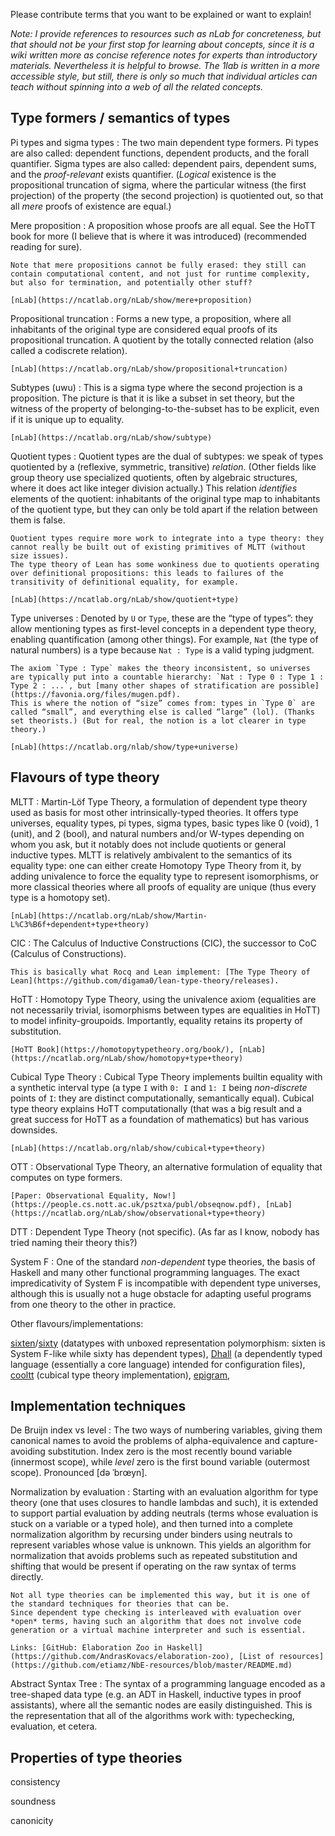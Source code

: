 Please contribute terms that you want to be explained or want to explain!

_Note: I provide references to resources such as nLab for concreteness, but that should not be your first stop for learning about concepts, since it is a wiki written more as concise reference notes for experts than introductory materials. Nevertheless it is helpful to browse. The 1lab is written in a more accessible style, but still, there is only so much that individual articles can teach without spinning into a web of all the related concepts._

## Type formers / semantics of types

Pi types and sigma types
:   The two main dependent type formers.
    Pi types are also called: dependent functions, dependent products, and the forall quantifier.
    Sigma types are also called: dependent pairs, dependent sums, and the _proof-relevant_ exists quantifier.
    (_Logical_ existence is the propositional truncation of sigma, where the particular witness (the first projection) of the property (the second projection) is quotiented out, so that all *mere* proofs of existence are equal.)

Mere proposition
:   A proposition whose proofs are all equal.
    See the HoTT book for more (I believe that is where it was introduced) (recommended reading for sure).

    Note that mere propositions cannot be fully erased: they still can contain computational content, and not just for runtime complexity, but also for termination, and potentially other stuff?

    [nLab](https://ncatlab.org/nLab/show/mere+proposition)

Propositional truncation
:   Forms a new type, a proposition, where all inhabitants of the original type are considered equal proofs of its propositional truncation.
    A quotient by the totally connected relation (also called a codiscrete relation).

    [nLab](https://ncatlab.org/nLab/show/propositional+truncation)

Subtypes (uwu)
:   This is a sigma type where the second projection is a proposition.
    The picture is that it is like a subset in set theory, but the witness of the property of belonging-to-the-subset has to be explicit, even if it is unique up to equality.

    [nLab](https://ncatlab.org/nLab/show/subtype)

Quotient types
:   Quotient types are the dual of subtypes: we speak of types quotiented by a (reflexive, symmetric, transitive) *relation*.
    (Other fields like group theory use specialized quotients, often by algebraic structures, where it does act like integer division actually.)
    This relation *identifies* elements of the quotient: inhabitants of the original type map to inhabitants of the quotient type, but they can only be told apart if the relation between them is false.

    Quotient types require more work to integrate into a type theory: they cannot really be built out of existing primitives of MLTT (without size issues).
    The type theory of Lean has some wonkiness due to quotients operating over definitional propositions: this leads to failures of the transitivity of definitional equality, for example.

    [nLab](https://ncatlab.org/nLab/show/quotient+type)

Type universes
:   Denoted by `U` or `Type`, these are the “type of types”: they allow mentioning types as first-level concepts in a dependent type theory, enabling quantification (among other things).
    For example, `Nat` (the type of natural numbers) is a type because `Nat : Type` is a valid typing judgment.

    The axiom `Type : Type` makes the theory inconsistent, so universes are typically put into a countable hierarchy: `Nat : Type 0 : Type 1 : Type 2 : ...`, but [many other shapes of stratification are possible](https://favonia.org/files/mugen.pdf).
    This is where the notion of “size” comes from: types in `Type 0` are called “small”, and everything else is called “large” (lol). (Thanks set theorists.) (But for real, the notion is a lot clearer in type theory.)

    [nLab](https://ncatlab.org/nlab/show/type+universe)

## Flavours of type theory

MLTT
:   Martin-Löf Type Theory, a formulation of dependent type theory used as basis for most other intrinsically-typed theories.
    It offers type universes, equality types, pi types, sigma types, basic types like 0 (void), 1 (unit), and 2 (bool), and natural numbers and/or W-types depending on whom you ask, but it notably does not include quotients or general inductive types.
    MLTT is relatively ambivalent to the semantics of its equality type: one can either create Homotopy Type Theory from it, by adding univalence to force the equality type to represent isomorphisms, or more classical theories where all proofs of equality are unique (thus every type is a homotopy set).

    [nLab](https://ncatlab.org/nLab/show/Martin-L%C3%B6f+dependent+type+theory)

CIC
:   The Calculus of Inductive Constructions (CIC), the successor to CoC (Calculus of Constructions).

    This is basically what Rocq and Lean implement: [The Type Theory of Lean](https://github.com/digama0/lean-type-theory/releases).

HoTT
:   Homotopy Type Theory, using the univalence axiom (equalities are not necessarily trivial, isomorphisms between types are equalities in HoTT) to model infinity-groupoids.
    Importantly, equality retains its property of substitution.

    [HoTT Book](https://homotopytypetheory.org/book/), [nLab](https://ncatlab.org/nLab/show/homotopy+type+theory)

Cubical Type Theory
:   Cubical Type Theory implements builtin equality with a synthetic interval type (a type `I` with `0: I` and `1: I` being *non-discrete* points of `I`: they are distinct computationally, semantically equal).
    Cubical type theory explains HoTT computationally (that was a big result and a great success for HoTT as a foundation of mathematics) but has various downsides.

    [nLab](https://ncatlab.org/nlab/show/cubical+type+theory)

OTT
:   Observational Type Theory, an alternative formulation of equality that computes on type formers.

    [Paper: Observational Equality, Now!](https://people.cs.nott.ac.uk/psztxa/publ/obseqnow.pdf), [nLab](https://ncatlab.org/nLab/show/observational+type+theory)

DTT
:   Dependent Type Theory (not specific). (As far as I know, nobody has tried naming their theory this?)

System F
:   One of the standard *non-dependent* type theories, the basis of Haskell and many other functional programming languages.
    The exact impredicativity of System F is incompatible with dependent type universes, although this is usually not a huge obstacle for adapting useful programs from one theory to the other in practice.

Other flavours/implementations:

[sixten](https://github.com/ollef/sixten)/[sixty](https://github.com/ollef/sixty) (datatypes with unboxed representation polymorphism: sixten is System F-like while sixty has dependent types),
[Dhall](https://github.com/dhall-lang/dhall-lang/tree/master/standard) (a dependently typed language (essentially a core language) intended for configuration files),
[cooltt](https://github.com/RedPRL/cooltt) (cubical type theory implementation),
[epigram](http://www.e-pig.org/),

## Implementation techniques

De Bruijn index vs level
:   The two ways of numbering variables, giving them canonical names to avoid the problems of alpha-equivalence and capture-avoiding substitution.
    Index zero is the most recently bound variable (innermost scope), while *level* zero is the first bound variable (outermost scope).
    Pronounced [də ˈbrœyn].

Normalization by evaluation
:   Starting with an evaluation algorithm for type theory (one that uses closures to handle lambdas and such), it is extended to support partial evaluation by adding neutrals (terms whose evaluation is stuck on a variable or a typed hole), and then turned into a complete normalization algorithm by recursing under binders using neutrals to represent variables whose value is unknown.
    This yields an algorithm for normalization that avoids problems such as repeated substitution and shifting that would be present if operating on the raw syntax of terms directly.

    Not all type theories can be implemented this way, but it is one of the standard techniques for theories that can be.
    Since dependent type checking is interleaved with evaluation over *open* terms, having such an algorithm that does not involve code generation or a virtual machine interpreter and such is essential.

    Links: [GitHub: Elaboration Zoo in Haskell](https://github.com/AndrasKovacs/elaboration-zoo), [List of resources](https://github.com/etiamz/NbE-resources/blob/master/README.md)

Abstract Syntax Tree
:   The syntax of a programming language encoded as a tree-shaped data type (e.g. an ADT in Haskell, inductive types in proof assistants), where all the semantic nodes are easily distinguished.
    This is the representation that all of the algorithms work with: typechecking, evaluation, et cetera.

## Properties of type theories

consistency

soundness

canonicity
